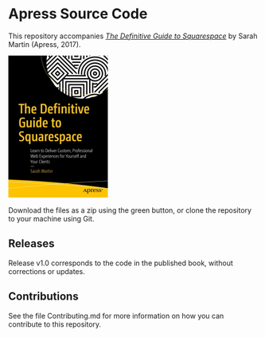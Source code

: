 # Apress Source Code

This repository accompanies [*The Definitive Guide to Squarespace*](http://www.apress.com/9781484229361) by Sarah Martin (Apress, 2017).

[comment]: #cover
![Cover image](9781484229361.jpg)

Download the files as a zip using the green button, or clone the repository to your machine using Git.

## Releases

Release v1.0 corresponds to the code in the published book, without corrections or updates.

## Contributions

See the file Contributing.md for more information on how you can contribute to this repository.
